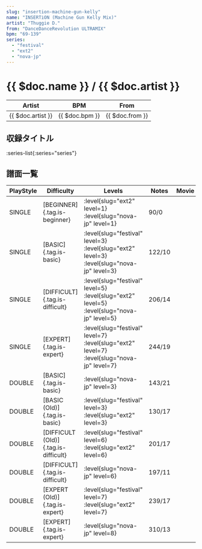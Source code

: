 ```yaml
---
slug: "insertion-machine-gun-kelly"
name: "INSERTiON (Machine Gun Kelly Mix)"
artist: "Thuggie D."
from: "DanceDanceRevolution ULTRAMIX"
bpm: "69-139"
series:
  - "festival"
  - "ext2"
  - "nova-jp"
---
```


# {{ $doc.name }} / {{ $doc.artist }}

|Artist|BPM|From|
|------|---|----|
|{{ $doc.artist }}|{{ $doc.bpm }}|{{ $doc.from }}|

## 収録タイトル

:series-list{:series="series"}

## 譜面一覧

|PlayStyle|Difficulty|Levels|Notes|Movie|
|---------|----------|------|-----|-----|
|SINGLE|[BEGINNER]{.tag.is-beginner}|<div class="field is-grouped is-grouped-multiline">:level{slug="ext2" level=1} :level{slug="nova-jp" level=1}</div>|90/0||
|SINGLE|[BASIC]{.tag.is-basic}|<div class="field is-grouped is-grouped-multiline">:level{slug="festival" level=3} :level{slug="ext2" level=3} :level{slug="nova-jp" level=3}</div>|122/10||
|SINGLE|[DIFFICULT]{.tag.is-difficult}|<div class="field is-grouped is-grouped-multiline">:level{slug="festival" level=5} :level{slug="ext2" level=5} :level{slug="nova-jp" level=5}</div>|206/14||
|SINGLE|[EXPERT]{.tag.is-expert}|<div class="field is-grouped is-grouped-multiline">:level{slug="festival" level=7} :level{slug="ext2" level=7} :level{slug="nova-jp" level=7}</div>|244/19||
|DOUBLE|[BASIC]{.tag.is-basic}|<div class="field is-grouped is-grouped-multiline">:level{slug="nova-jp" level=3}</div>|143/21||
|DOUBLE|[BASIC (Old)]{.tag.is-basic}|<div class="field is-grouped is-grouped-multiline">:level{slug="festival" level=3} :level{slug="ext2" level=3}</div>|130/17||
|DOUBLE|[DIFFICULT (Old)]{.tag.is-difficult}|<div class="field is-grouped is-grouped-multiline">:level{slug="festival" level=6} :level{slug="ext2" level=6}</div>|201/17||
|DOUBLE|[DIFFICULT]{.tag.is-difficult}|<div class="field is-grouped is-grouped-multiline">:level{slug="nova-jp" level=6}</div>|197/11||
|DOUBLE|[EXPERT (Old)]{.tag.is-expert}|<div class="field is-grouped is-grouped-multiline">:level{slug="festival" level=7} :level{slug="ext2" level=7}</div>|239/17||
|DOUBLE|[EXPERT]{.tag.is-expert}|<div class="field is-grouped is-grouped-multiline">:level{slug="nova-jp" level=8}</div>|310/13||

